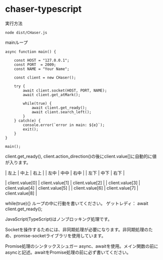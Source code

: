 # chaser-typescript

実行方法
```TypeScript:実行方法
node dist/CHaser.js
```

mainループ
```TypeScript:main()
async function main() {

    const HOST = "127.0.0.1";
    const PORT  = 2009;
    const NAME = "Your Name";
    
    const client = new CHaser();
    
    try {
        await client.socket(HOST, PORT, NAME);
        await client.get_atMark();

        while(true) {
            await client.get_ready();
            await client.search_left();
        }
    } catch(e) {
        console.error(`error in main: ${e}`);
        exit();
    }
}

main();
```

client.get_ready(), client.action_direction()の後にclient.value[]に自動的に値が入ります。

| 左上 | 中上 | 右上 |
| 左中 | 中中 | 右中 |
| 左下 | 中下 | 右下 |

| client.value[0] | client.value[1] | client.value[2] |
| client.value[3] | client.value[4] | client.value[5] |
| client.value[6] | client.value[7] | client.value[8] |


while(true){} ループの中に行動を書いてください。
ゲットレディ： await client.get_ready();

JavaScript(TypeScript)はノンブロッキング処理です。

Socketを操作するためには、非同期処理が必要になります。非同期処理のため、promise-socketライブラリを使用しています。

Promise処理のシンタックスシュガー async、awaitを使用。メイン関数の前にasyncと記述。awaitをPromise処理の前に必ず書いてください。

